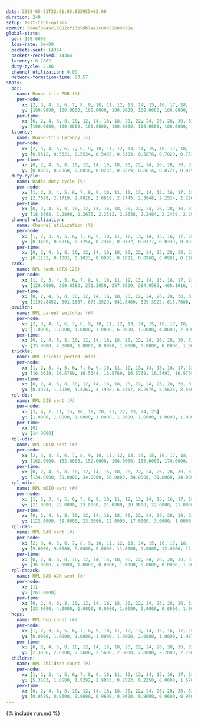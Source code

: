 ```yaml
---
date: 2018-05-23T22:01:05.852955+02:00
duration: 240
setup: test-tsch-optims
commit: 694e78949c15882cf13b5db7aa3c89652800d58e
global-stats:
  pdr: 100.0000
  loss-rate: 0e+00
  packets-sent: 14364
  packets-received: 14364
  latency: 0.7862
  duty-cycle: 2.36
  channel-utilization: 0.09
  network-formation-time: 83.57
stats:
  pdr:
    name: Round-trip PDR (%)
    per-node:
      x: [2, 3, 4, 5, 6, 7, 8, 9, 10, 11, 12, 13, 14, 15, 16, 17, 18, 19, 20, 21, 22, 23, 24, 25]
      y: [100.0000, 100.0000, 100.0000, 100.0000, 100.0000, 100.0000, 100.0000, 100.0000, 100.0000, 100.0000, 100.0000, 100.0000, 100.0000, 100.0000, 100.0000, 100.0000, 100.0000, 100.0000, 100.0000, 100.0000, 100.0000, 100.0000, 100.0000, 100.0000]
    per-time:
      x: [0, 2, 4, 6, 8, 10, 12, 14, 16, 18, 20, 22, 24, 26, 28, 30, 32, 34, 36, 38, 40, 42, 44, 46, 48, 50, 52, 54, 56, 58, 60, 62, 64, 66, 68, 70, 72, 74, 76, 78, 80, 82, 84, 86, 88, 90, 92, 94, 96, 98, 100, 102, 104, 106, 108, 110, 112, 114, 116, 118, 120, 122, 124, 126, 128, 130, 132, 134, 136, 138, 140, 142, 144, 146, 148, 150, 152, 154, 156, 158, 160, 162, 164, 166, 168, 170, 172, 174, 176, 178, 180, 182, 184, 186, 188, 190, 192, 194, 196, 198, 200, 202, 204, 206, 208, 210, 212, 214, 216, 218, 220, 222, 224, 226, 228, 230, 232, 234, 236, 238, 240]
      y: [100.0000, 100.0000, 100.0000, 100.0000, 100.0000, 100.0000, 100.0000, 100.0000, 100.0000, 100.0000, 100.0000, 100.0000, 100.0000, 100.0000, 100.0000, 100.0000, 100.0000, 100.0000, 100.0000, 100.0000, 100.0000, 100.0000, 100.0000, 100.0000, 100.0000, 100.0000, 100.0000, 100.0000, 100.0000, 100.0000, 100.0000, 100.0000, 100.0000, 100.0000, 100.0000, 100.0000, 100.0000, 100.0000, 100.0000, 100.0000, 100.0000, 100.0000, 100.0000, 100.0000, 100.0000, 100.0000, 100.0000, 100.0000, 100.0000, 100.0000, 100.0000, 100.0000, 100.0000, 100.0000, 100.0000, 100.0000, 100.0000, 100.0000, 100.0000, 100.0000, 100.0000, 100.0000, 100.0000, 100.0000, 100.0000, 100.0000, 100.0000, 100.0000, 100.0000, 100.0000, 100.0000, 100.0000, 100.0000, 100.0000, 100.0000, 100.0000, 100.0000, 100.0000, 100.0000, 100.0000, 100.0000, 100.0000, 100.0000, 100.0000, 100.0000, 100.0000, 100.0000, 100.0000, 100.0000, 100.0000, 100.0000, 100.0000, 100.0000, 100.0000, 100.0000, 100.0000, 100.0000, 100.0000, 100.0000, 100.0000, 100.0000, 100.0000, 100.0000, 100.0000, 100.0000, 100.0000, 100.0000, 100.0000, 100.0000, 100.0000, 100.0000, 100.0000, 100.0000, 100.0000, 100.0000, 100.0000, 100.0000, 100.0000, 100.0000, 100.0000, null]
  latency:
    name: Round-trip latency (s)
    per-node:
      x: [2, 3, 4, 5, 6, 7, 8, 9, 10, 11, 12, 13, 14, 15, 16, 17, 18, 19, 20, 21, 22, 23, 24, 25]
      y: [0.5312, 0.5621, 0.5534, 0.5435, 0.6303, 0.5876, 0.7029, 0.7517, 0.6188, 0.7889, 0.7173, 0.7118, 0.8521, 0.7358, 0.8902, 0.7985, 0.8816, 0.9031, 1.0000, 0.9108, 1.0284, 1.0406, 1.0529, 1.0674]
    per-time:
      x: [0, 2, 4, 6, 8, 10, 12, 14, 16, 18, 20, 22, 24, 26, 28, 30, 32, 34, 36, 38, 40, 42, 44, 46, 48, 50, 52, 54, 56, 58, 60, 62, 64, 66, 68, 70, 72, 74, 76, 78, 80, 82, 84, 86, 88, 90, 92, 94, 96, 98, 100, 102, 104, 106, 108, 110, 112, 114, 116, 118, 120, 122, 124, 126, 128, 130, 132, 134, 136, 138, 140, 142, 144, 146, 148, 150, 152, 154, 156, 158, 160, 162, 164, 166, 168, 170, 172, 174, 176, 178, 180, 182, 184, 186, 188, 190, 192, 194, 196, 198, 200, 202, 204, 206, 208, 210, 212, 214, 216, 218, 220, 222, 224, 226, 228, 230, 232, 234, 236, 238, 240]
      y: [0.8365, 0.8360, 0.8050, 0.8233, 0.8329, 0.8614, 0.8721, 0.8296, 0.8069, 0.8051, 0.8588, 0.8543, 0.8221, 0.8465, 0.8332, 0.8302, 0.8202, 0.8908, 0.8591, 0.8380, 0.8672, 0.7918, 0.8173, 0.7759, 0.7800, 0.7671, 0.7686, 0.7467, 0.7890, 0.7754, 0.7583, 0.7692, 0.7657, 0.7695, 0.7539, 0.7932, 0.7686, 0.7483, 0.7905, 0.7445, 0.7913, 0.7663, 0.7565, 0.7510, 0.7772, 0.7372, 0.7708, 0.7821, 0.7573, 0.7642, 0.7877, 0.7760, 0.7534, 0.8108, 0.8045, 0.7777, 0.8182, 0.8333, 0.8165, 0.8084, 0.8368, 0.8175, 0.7810, 0.7983, 0.7692, 0.7654, 0.7710, 0.7863, 0.7779, 0.7645, 0.7973, 0.7914, 0.7815, 0.7548, 0.7856, 0.7884, 0.7750, 0.7638, 0.7993, 0.7954, 0.7659, 0.8080, 0.7818, 0.7879, 0.7392, 0.7906, 0.7997, 0.7828, 0.7932, 0.7816, 0.7413, 0.7528, 0.7704, 0.7985, 0.7769, 0.7813, 0.7440, 0.7627, 0.7706, 0.7604, 0.7305, 0.7817, 0.7457, 0.7738, 0.7687, 0.7722, 0.7724, 0.7742, 0.7534, 0.7548, 0.7672, 0.7479, 0.7576, 0.7487, 0.7742, 0.7506, 0.7514, 0.7721, 0.7569, 0.7478, null]
  duty-cycle:
    name: Radio duty cycle (%)
    per-node:
      x: [1, 2, 3, 4, 5, 6, 7, 8, 9, 10, 11, 12, 13, 14, 15, 16, 17, 18, 19, 20, 21, 22, 23, 24, 25]
      y: [2.7829, 2.1719, 2.8826, 2.6819, 2.2745, 2.3648, 2.2524, 2.2265, 2.1589, 2.2371, 2.3054, 2.2729, 2.3889, 2.2827, 2.6119, 2.2257, 2.3576, 2.4527, 2.3131, 2.2623, 2.2940, 2.2531, 2.2888, 2.4984, 2.2819]
    per-time:
      x: [0, 2, 4, 6, 8, 10, 12, 14, 16, 18, 20, 22, 24, 26, 28, 30, 32, 34, 36, 38, 40, 42, 44, 46, 48, 50, 52, 54, 56, 58, 60, 62, 64, 66, 68, 70, 72, 74, 76, 78, 80, 82, 84, 86, 88, 90, 92, 94, 96, 98, 100, 102, 104, 106, 108, 110, 112, 114, 116, 118, 120, 122, 124, 126, 128, 130, 132, 134, 136, 138, 140, 142, 144, 146, 148, 150, 152, 154, 156, 158, 160, 162, 164, 166, 168, 170, 172, 174, 176, 178, 180, 182, 184, 186, 188, 190, 192, 194, 196, 198, 200, 202, 204, 206, 208, 210, 212, 214, 216, 218, 220, 222, 224, 226, 228, 230, 232, 234, 236, 238]
      y: [18.8068, 2.2898, 2.2670, 2.2512, 2.2638, 2.2484, 2.2459, 2.2938, 2.2507, 2.2145, 2.2544, 2.2314, 2.2687, 2.2304, 2.2999, 2.2498, 2.2488, 2.2415, 2.2871, 2.2614, 2.2318, 2.2497, 2.2192, 2.2351, 2.2071, 2.2073, 2.2113, 2.1845, 2.2230, 2.2308, 2.2088, 2.2128, 2.1978, 2.2087, 2.2079, 2.2045, 2.2204, 2.1956, 2.1858, 2.2188, 2.2013, 2.2206, 2.2116, 2.2105, 2.2036, 2.2046, 2.1961, 2.2174, 2.2292, 2.2145, 2.2168, 2.2244, 2.2259, 2.2284, 2.2393, 2.2373, 2.2258, 2.2639, 2.2691, 2.2465, 2.2474, 2.2788, 2.2520, 2.2397, 2.2132, 2.2102, 2.2063, 2.2242, 2.2111, 2.2110, 2.2012, 2.2269, 2.2379, 2.2160, 2.2149, 2.2209, 2.2521, 2.2045, 2.2297, 2.2365, 2.2273, 2.2256, 2.2395, 2.2308, 2.2238, 2.2150, 2.2348, 2.2374, 2.2317, 2.2200, 2.2340, 2.1927, 2.2047, 2.2206, 2.2282, 2.2390, 2.2175, 2.2012, 2.2027, 2.2038, 2.2182, 2.2112, 2.2269, 2.2165, 2.2195, 2.2111, 2.2374, 2.2274, 2.2095, 2.2175, 2.2219, 2.2010, 2.2117, 2.2133, 2.2214, 2.2287, 2.2064, 2.2259, 2.2292, 2.2187]
  channel-utilization:
    name: Channel utilization (%)
    per-node:
      x: [1, 2, 3, 4, 5, 6, 7, 8, 9, 10, 11, 12, 13, 14, 15, 16, 17, 18, 19, 20, 21, 22, 23, 24, 25]
      y: [0.3499, 0.0716, 0.3254, 0.2346, 0.0382, 0.0377, 0.0339, 0.0827, 0.0340, 0.0506, 0.0308, 0.1030, 0.0985, 0.0323, 0.2550, 0.0367, 0.0754, 0.1352, 0.0729, 0.0399, 0.0386, 0.0367, 0.0365, 0.0319, 0.0348]
    per-time:
      x: [0, 2, 4, 6, 8, 10, 12, 14, 16, 18, 20, 22, 24, 26, 28, 30, 32, 34, 36, 38, 40, 42, 44, 46, 48, 50, 52, 54, 56, 58, 60, 62, 64, 66, 68, 70, 72, 74, 76, 78, 80, 82, 84, 86, 88, 90, 92, 94, 96, 98, 100, 102, 104, 106, 108, 110, 112, 114, 116, 118, 120, 122, 124, 126, 128, 130, 132, 134, 136, 138, 140, 142, 144, 146, 148, 150, 152, 154, 156, 158, 160, 162, 164, 166, 168, 170, 172, 174, 176, 178, 180, 182, 184, 186, 188, 190, 192, 194, 196, 198, 200, 202, 204, 206, 208, 210, 212, 214, 216, 218, 220, 222, 224, 226, 228, 230, 232, 234, 236, 238]
      y: [0.1132, 0.1081, 0.1023, 0.0988, 0.1021, 0.0968, 0.0991, 0.1107, 0.0976, 0.0884, 0.0987, 0.0952, 0.1059, 0.0913, 0.1138, 0.0984, 0.0980, 0.0970, 0.1099, 0.1031, 0.0949, 0.0983, 0.0908, 0.0946, 0.0861, 0.0886, 0.0866, 0.0804, 0.0916, 0.0944, 0.0873, 0.0868, 0.0843, 0.0883, 0.0857, 0.0862, 0.0927, 0.0846, 0.0798, 0.0898, 0.0859, 0.0906, 0.0911, 0.0858, 0.0867, 0.0865, 0.0853, 0.0908, 0.0949, 0.0871, 0.0885, 0.0878, 0.0901, 0.0930, 0.0949, 0.0954, 0.0909, 0.1025, 0.1066, 0.0972, 0.0969, 0.1078, 0.1022, 0.0968, 0.0900, 0.0886, 0.0863, 0.0904, 0.0891, 0.0889, 0.0849, 0.0940, 0.0963, 0.0901, 0.0891, 0.0905, 0.1004, 0.0850, 0.0920, 0.0954, 0.0932, 0.0926, 0.0978, 0.0938, 0.0903, 0.0886, 0.0960, 0.0954, 0.0934, 0.0919, 0.0967, 0.0836, 0.0853, 0.0913, 0.0931, 0.0962, 0.0912, 0.0862, 0.0861, 0.0863, 0.0913, 0.0875, 0.0920, 0.0882, 0.0904, 0.0886, 0.0967, 0.0938, 0.0871, 0.0907, 0.0917, 0.0846, 0.0867, 0.0885, 0.0907, 0.0937, 0.0863, 0.0934, 0.0921, 0.0903]
  rank:
    name: RPL rank (ETX-128)
    per-node:
      x: [1, 2, 3, 4, 5, 6, 7, 8, 9, 10, 11, 12, 13, 14, 15, 16, 17, 18, 19, 20, 21, 22, 23, 24, 25]
      y: [128.0000, 260.6183, 271.3058, 257.0539, 284.9585, 400.1016, 370.1162, 410.6531, 528.0202, 399.1157, 544.9595, 414.1037, 424.9132, 549.1721, 473.7910, 603.3008, 575.6748, 627.6041, 623.1992, 745.4332, 716.0282, 799.7852, 822.6478, 814.7377, 828.9796]
    per-time:
      x: [0, 2, 4, 6, 8, 10, 12, 14, 16, 18, 20, 22, 24, 26, 28, 30, 32, 34, 36, 38, 40, 42, 44, 46, 48, 50, 52, 54, 56, 58, 60, 62, 64, 66, 68, 70, 72, 74, 76, 78, 80, 82, 84, 86, 88, 90, 92, 94, 96, 98, 100, 102, 104, 106, 108, 110, 112, 114, 116, 118, 120, 122, 124, 126, 128, 130, 132, 134, 136, 138, 140, 142, 144, 146, 148, 150, 152, 154, 156, 158, 160, 162, 164, 166, 168, 170, 172, 174, 176, 178, 180, 182, 184, 186, 188, 190, 192, 194, 196, 198, 200, 202, 204, 206, 208, 210, 212, 214, 216, 218, 220, 222, 224, 226, 228, 230, 232, 234, 236, 238, 240]
      y: [1192.8452, 801.1667, 675.3529, 641.8400, 629.3922, 613.7600, 633.1800, 612.9216, 573.0200, 550.5490, 544.3400, 549.3333, 533.3800, 525.9020, 527.8600, 528.7600, 518.9800, 521.6600, 522.4902, 520.9000, 513.3800, 517.5800, 509.4808, 512.2400, 495.8200, 499.9200, 500.5000, 497.4600, 498.5686, 496.8462, 492.0000, 492.6200, 491.3400, 486.2600, 495.0200, 495.4000, 502.5490, 505.6800, 502.5600, 491.5882, 494.8627, 486.3137, 488.3400, 503.0200, 507.4400, 505.6600, 512.6400, 518.5769, 527.2963, 523.9412, 517.1400, 513.9216, 502.9216, 489.1373, 475.7500, 472.3137, 489.6863, 506.0588, 519.4400, 515.2157, 515.3400, 524.0962, 517.2642, 496.1698, 490.5400, 488.1200, 489.3600, 510.9216, 528.5800, 520.7400, 518.2800, 520.5000, 519.8333, 500.5200, 500.3600, 500.9400, 507.5200, 509.2000, 510.8600, 506.7600, 503.1400, 506.5094, 499.4800, 503.5800, 497.2800, 484.4600, 496.7843, 498.6000, 495.1346, 473.6604, 473.4231, 462.4314, 461.6400, 462.8800, 468.6600, 477.4423, 466.5600, 464.7600, 463.0000, 468.7600, 467.6538, 468.1509, 470.3400, 470.2200, 476.8200, 476.5400, 482.2745, 476.4400, 476.8200, 471.4906, 478.0800, 475.0000, 470.3600, 470.7400, 469.7400, 482.2941, 474.7400, 472.4706, 476.7400, 476.9608, 469.6000]
  pswitch:
    name: RPL parent switches (#)
    per-node:
      x: [2, 3, 4, 5, 6, 7, 8, 9, 10, 11, 12, 13, 14, 15, 16, 17, 18, 19, 20, 21, 22, 23, 24, 25]
      y: [1.0000, 1.0000, 1.0000, 1.0000, 6.0000, 1.0000, 4.0000, 7.0000, 2.0000, 7.0000, 1.0000, 2.0000, 4.0000, 3.0000, 6.0000, 6.0000, 4.0000, 6.0000, 6.0000, 8.0000, 16.0000, 7.0000, 5.0000, 5.0000]
    per-time:
      x: [0, 2, 4, 6, 8, 10, 12, 14, 16, 18, 20, 22, 24, 26, 28, 30, 32, 34, 36, 38, 40, 42, 44, 46, 48, 50, 52, 54, 56, 58, 60, 62, 64, 66, 68, 70, 72, 74, 76, 78, 80, 82, 84, 86, 88, 90, 92, 94, 96, 98, 100, 102, 104, 106, 108, 110, 112, 114, 116, 118, 120, 122, 124, 126, 128, 130, 132, 134, 136, 138, 140, 142, 144, 146, 148, 150, 152, 154, 156, 158, 160, 162, 164, 166, 168, 170, 172, 174, 176, 178, 180, 182, 184, 186, 188, 190, 192, 194, 196, 198, 200, 202, 204, 206, 208, 210, 212, 214, 216, 218, 220, 222, 224, 226, 228, 230, 232, 234, 236, 238]
      y: [35.0000, 4.0000, 1.0000, 0.0000, 1.0000, 0.0000, 0.0000, 1.0000, 0.0000, 1.0000, 0.0000, 1.0000, 0.0000, 1.0000, 0.0000, 0.0000, 0.0000, 0.0000, 1.0000, 0.0000, 0.0000, 0.0000, 2.0000, 0.0000, 0.0000, 0.0000, 0.0000, 0.0000, 1.0000, 2.0000, 0.0000, 0.0000, 0.0000, 0.0000, 0.0000, 0.0000, 1.0000, 0.0000, 0.0000, 1.0000, 1.0000, 1.0000, 0.0000, 0.0000, 0.0000, 0.0000, 0.0000, 2.0000, 4.0000, 1.0000, 0.0000, 1.0000, 1.0000, 1.0000, 2.0000, 1.0000, 1.0000, 1.0000, 0.0000, 1.0000, 0.0000, 2.0000, 3.0000, 3.0000, 0.0000, 0.0000, 0.0000, 1.0000, 0.0000, 0.0000, 0.0000, 0.0000, 4.0000, 0.0000, 0.0000, 0.0000, 0.0000, 0.0000, 0.0000, 0.0000, 0.0000, 3.0000, 0.0000, 0.0000, 0.0000, 0.0000, 1.0000, 0.0000, 2.0000, 3.0000, 2.0000, 1.0000, 0.0000, 0.0000, 0.0000, 2.0000, 0.0000, 0.0000, 0.0000, 0.0000, 2.0000, 3.0000, 0.0000, 0.0000, 0.0000, 0.0000, 1.0000, 0.0000, 0.0000, 3.0000, 0.0000, 0.0000, 0.0000, 0.0000, 0.0000, 1.0000, 0.0000, 1.0000, 0.0000, 1.0000]
  trickle:
    name: RPL Trickle period (min)
    per-node:
      x: [1, 2, 3, 4, 5, 6, 7, 8, 9, 10, 11, 12, 13, 14, 15, 16, 17, 18, 19, 20, 21, 22, 23, 24, 25]
      y: [16.6639, 16.5769, 16.5344, 16.5769, 16.5769, 16.5497, 16.5769, 16.2065, 16.2599, 16.5434, 16.5484, 16.5395, 16.4624, 16.0642, 16.4727, 16.4722, 16.5497, 16.5097, 16.4714, 16.4758, 16.4446, 16.4453, 16.4072, 15.7889, 16.4673]
    per-time:
      x: [0, 2, 4, 6, 8, 10, 12, 14, 16, 18, 20, 22, 24, 26, 28, 30, 32, 34, 36, 38, 40, 42, 44, 46, 48, 50, 52, 54, 56, 58, 60, 62, 64, 66, 68, 70, 72, 74, 76, 78, 80, 82, 84, 86, 88, 90, 92, 94, 96, 98, 100, 102, 104, 106, 108, 110, 112, 114, 116, 118, 120, 122, 124, 126, 128, 130, 132, 134, 136, 138, 140, 142, 144, 146, 148, 150, 152, 154, 156, 158, 160, 162, 164, 166, 168, 170, 172, 174, 176, 178, 180, 182, 184, 186, 188, 190, 192, 194, 196, 198, 200, 202, 204, 206, 208, 210, 212, 214, 216, 218, 220, 222, 224, 226, 228, 230, 232, 234, 236, 238, 240]
      y: [0.3974, 1.7939, 3.4267, 4.1998, 6.1467, 8.2575, 8.5634, 8.5668, 9.6119, 16.2769, 17.1267, 17.1336, 17.3015, 17.4763, 16.8100, 16.8646, 16.9520, 16.9520, 17.1336, 17.1267, 17.1267, 17.1267, 17.3082, 17.4763, 17.4763, 17.4763, 17.4763, 17.4763, 17.4763, 17.4763, 17.4763, 17.4763, 17.4763, 17.4763, 17.4763, 17.4763, 17.4763, 17.4763, 17.4763, 17.4763, 17.4763, 17.4763, 17.4763, 17.4763, 17.4763, 17.4763, 17.4763, 17.4763, 17.4763, 17.4763, 17.4763, 17.4763, 17.4763, 17.4763, 17.4763, 17.4763, 17.4763, 17.4763, 17.4763, 17.4763, 17.4763, 17.4763, 17.4763, 17.4763, 17.4763, 17.4763, 17.4763, 17.4763, 17.4763, 17.4763, 17.4763, 17.4763, 17.4763, 17.4763, 17.4763, 17.4763, 17.4763, 17.4763, 17.4763, 17.4763, 17.4763, 17.4763, 17.4763, 17.4763, 17.4763, 17.4763, 17.4763, 17.4763, 17.4763, 17.4763, 17.4763, 17.4763, 17.4763, 17.4763, 17.4763, 17.4763, 17.4763, 17.4763, 17.4763, 17.4763, 17.4763, 17.4763, 17.4763, 17.4763, 17.4763, 17.4763, 17.4763, 17.4763, 17.4763, 17.4763, 17.4763, 17.4763, 17.4763, 17.4763, 17.4763, 17.4763, 17.4763, 17.4763, 17.4763, 17.4763, 17.4763]
  rpl-dis:
    name: RPL DIS sent (#)
    per-node:
      x: [3, 4, 7, 11, 15, 18, 19, 20, 21, 22, 23, 24, 25]
      y: [1.0000, 1.0000, 1.0000, 1.0000, 1.0000, 1.0000, 1.0000, 1.0000, 1.0000, 2.0000, 1.0000, 1.0000, 1.0000]
    per-time:
      x: [0]
      y: [14.0000]
  rpl-udio:
    name: RPL uDIO sent (#)
    per-node:
      x: [2, 3, 4, 5, 6, 7, 8, 9, 10, 11, 12, 13, 14, 15, 16, 17, 18, 19, 20, 21, 22, 23, 24, 25]
      y: [162.0000, 162.0000, 152.0000, 168.0000, 165.0000, 170.0000, 158.0000, 169.0000, 164.0000, 170.0000, 173.0000, 173.0000, 167.0000, 150.0000, 169.0000, 165.0000, 134.0000, 163.0000, 175.0000, 178.0000, 170.0000, 168.0000, 177.0000, 168.0000]
    per-time:
      x: [0, 2, 4, 6, 8, 10, 12, 14, 16, 18, 20, 22, 24, 26, 28, 30, 32, 34, 36, 38, 40, 42, 44, 46, 48, 50, 52, 54, 56, 58, 60, 62, 64, 66, 68, 70, 72, 74, 76, 78, 80, 82, 84, 86, 88, 90, 92, 94, 96, 98, 100, 102, 104, 106, 108, 110, 112, 114, 116, 118, 120, 122, 124, 126, 128, 130, 132, 134, 136, 138, 140, 142, 144, 146, 148, 150, 152, 154, 156, 158, 160, 162, 164, 166, 168, 170, 172, 174, 176, 178, 180, 182, 184, 186, 188, 190, 192, 194, 196, 198, 200, 202, 204, 206, 208, 210, 212, 214, 216, 218, 220, 222, 224, 226, 228, 230, 232, 234, 236, 238, 240]
      y: [134.0000, 39.0000, 34.0000, 36.0000, 34.0000, 31.0000, 34.0000, 27.0000, 33.0000, 34.0000, 31.0000, 35.0000, 31.0000, 32.0000, 34.0000, 31.0000, 35.0000, 30.0000, 33.0000, 28.0000, 31.0000, 34.0000, 31.0000, 32.0000, 32.0000, 34.0000, 27.0000, 37.0000, 35.0000, 31.0000, 39.0000, 31.0000, 32.0000, 33.0000, 31.0000, 31.0000, 33.0000, 32.0000, 32.0000, 33.0000, 28.0000, 33.0000, 33.0000, 32.0000, 30.0000, 32.0000, 36.0000, 35.0000, 33.0000, 31.0000, 31.0000, 28.0000, 31.0000, 33.0000, 32.0000, 34.0000, 30.0000, 36.0000, 30.0000, 30.0000, 30.0000, 33.0000, 36.0000, 31.0000, 25.0000, 31.0000, 31.0000, 38.0000, 32.0000, 29.0000, 33.0000, 29.0000, 37.0000, 27.0000, 31.0000, 31.0000, 32.0000, 35.0000, 36.0000, 31.0000, 35.0000, 27.0000, 30.0000, 31.0000, 32.0000, 29.0000, 31.0000, 32.0000, 30.0000, 31.0000, 36.0000, 34.0000, 30.0000, 36.0000, 36.0000, 34.0000, 30.0000, 33.0000, 31.0000, 35.0000, 33.0000, 33.0000, 29.0000, 30.0000, 30.0000, 30.0000, 33.0000, 34.0000, 31.0000, 36.0000, 26.0000, 29.0000, 33.0000, 28.0000, 34.0000, 36.0000, 33.0000, 29.0000, 29.0000, 33.0000, 15.0000]
  rpl-mdio:
    name: RPL mDIO sent (#)
    per-node:
      x: [1, 2, 3, 4, 5, 6, 7, 8, 9, 10, 11, 12, 13, 14, 15, 16, 17, 18, 19, 20, 21, 22, 23, 24, 25]
      y: [21.0000, 22.0000, 23.0000, 21.0000, 20.0000, 22.0000, 21.0000, 26.0000, 28.0000, 20.0000, 21.0000, 21.0000, 22.0000, 26.0000, 23.0000, 23.0000, 22.0000, 20.0000, 22.0000, 22.0000, 20.0000, 26.0000, 21.0000, 27.0000, 22.0000]
    per-time:
      x: [0, 2, 4, 6, 8, 10, 12, 14, 16, 18, 20, 22, 24, 26, 28, 30, 32, 34, 36, 38, 40, 42, 44, 46, 48, 50, 52, 54, 56, 58, 60, 62, 64, 66, 68, 70, 72, 74, 76, 78, 80, 82, 84, 86, 88, 90, 92, 94, 96, 98, 100, 102, 104, 106, 108, 110, 112, 114, 116, 118, 120, 122, 124, 126, 128, 130, 132, 134, 136, 138, 140, 142, 144, 146, 148, 150, 152, 154, 156, 158, 160, 162, 164, 166, 168, 170, 172, 174, 176, 178, 180, 182, 184, 186, 188, 190, 192, 194, 196, 198, 200, 202, 204, 206, 208, 210, 212, 214, 216, 218, 220, 222, 224, 226, 228, 230, 232, 234, 236, 238, 240]
      y: [122.0000, 39.0000, 23.0000, 12.0000, 17.0000, 3.0000, 1.0000, 14.0000, 7.0000, 3.0000, 1.0000, 0.0000, 0.0000, 5.0000, 10.0000, 5.0000, 5.0000, 5.0000, 0.0000, 0.0000, 0.0000, 2.0000, 3.0000, 10.0000, 4.0000, 5.0000, 1.0000, 1.0000, 0.0000, 0.0000, 2.0000, 8.0000, 3.0000, 6.0000, 4.0000, 3.0000, 0.0000, 0.0000, 0.0000, 0.0000, 6.0000, 6.0000, 4.0000, 6.0000, 1.0000, 0.0000, 1.0000, 1.0000, 2.0000, 7.0000, 0.0000, 11.0000, 3.0000, 0.0000, 1.0000, 1.0000, 1.0000, 7.0000, 4.0000, 2.0000, 7.0000, 2.0000, 0.0000, 1.0000, 1.0000, 2.0000, 4.0000, 5.0000, 6.0000, 4.0000, 2.0000, 1.0000, 0.0000, 0.0000, 3.0000, 5.0000, 5.0000, 6.0000, 5.0000, 1.0000, 0.0000, 1.0000, 0.0000, 3.0000, 7.0000, 6.0000, 6.0000, 1.0000, 1.0000, 0.0000, 1.0000, 0.0000, 3.0000, 3.0000, 4.0000, 6.0000, 7.0000, 0.0000, 1.0000, 1.0000, 2.0000, 5.0000, 5.0000, 5.0000, 6.0000, 0.0000, 0.0000, 1.0000, 1.0000, 1.0000, 7.0000, 4.0000, 6.0000, 4.0000, 1.0000, 2.0000, 0.0000, 0.0000, 6.0000, 2.0000, 5.0000]
  rpl-dao:
    name: RPL DAO sent (#)
    per-node:
      x: [2, 3, 4, 5, 6, 7, 8, 9, 10, 11, 12, 13, 14, 15, 16, 17, 18, 19, 20, 21, 22, 23, 24, 25]
      y: [9.0000, 9.0000, 9.0000, 9.0000, 11.0000, 9.0000, 12.0000, 12.0000, 9.0000, 12.0000, 9.0000, 10.0000, 10.0000, 10.0000, 12.0000, 11.0000, 10.0000, 13.0000, 13.0000, 15.0000, 17.0000, 12.0000, 10.0000, 12.0000]
    per-time:
      x: [0, 2, 4, 6, 8, 10, 12, 14, 16, 18, 20, 22, 24, 26, 28, 30, 32, 34, 36, 38, 40, 42, 44, 46, 48, 50, 52, 54, 56, 58, 60, 62, 64, 66, 68, 70, 72, 74, 76, 78, 80, 82, 84, 86, 88, 90, 92, 94, 96, 98, 100, 102, 104, 106, 108, 110, 112, 114, 116, 118, 120, 122, 124, 126, 128, 130, 132, 134, 136, 138, 140, 142, 144, 146, 148, 150, 152, 154, 156, 158, 160, 162, 164, 166, 168, 170, 172, 174, 176, 178, 180, 182, 184, 186, 188, 190, 192, 194, 196, 198, 200, 202, 204, 206, 208, 210, 212, 214, 216, 218, 220, 222, 224, 226, 228, 230, 232, 234, 236, 238, 240]
      y: [36.0000, 4.0000, 1.0000, 0.0000, 1.0000, 0.0000, 0.0000, 1.0000, 0.0000, 1.0000, 0.0000, 1.0000, 0.0000, 1.0000, 15.0000, 2.0000, 2.0000, 0.0000, 1.0000, 1.0000, 0.0000, 1.0000, 2.0000, 0.0000, 0.0000, 1.0000, 0.0000, 0.0000, 14.0000, 4.0000, 1.0000, 1.0000, 0.0000, 2.0000, 0.0000, 0.0000, 2.0000, 0.0000, 0.0000, 1.0000, 2.0000, 1.0000, 5.0000, 9.0000, 1.0000, 1.0000, 0.0000, 5.0000, 3.0000, 0.0000, 3.0000, 1.0000, 1.0000, 1.0000, 2.0000, 2.0000, 2.0000, 8.0000, 1.0000, 2.0000, 0.0000, 2.0000, 5.0000, 4.0000, 2.0000, 0.0000, 0.0000, 1.0000, 1.0000, 1.0000, 1.0000, 6.0000, 5.0000, 2.0000, 1.0000, 0.0000, 3.0000, 1.0000, 3.0000, 0.0000, 0.0000, 4.0000, 0.0000, 1.0000, 1.0000, 6.0000, 3.0000, 2.0000, 3.0000, 3.0000, 2.0000, 2.0000, 1.0000, 1.0000, 0.0000, 2.0000, 1.0000, 0.0000, 1.0000, 4.0000, 7.0000, 4.0000, 0.0000, 3.0000, 0.0000, 3.0000, 2.0000, 1.0000, 0.0000, 3.0000, 1.0000, 0.0000, 0.0000, 1.0000, 6.0000, 5.0000, 1.0000, 4.0000, 0.0000, 3.0000, 0.0000]
  rpl-daoack:
    name: RPL DAO-ACK sent (#)
    per-node:
      x: [1]
      y: [261.0000]
    per-time:
      x: [0, 2, 4, 6, 8, 10, 12, 14, 16, 18, 20, 22, 24, 26, 28, 30, 32, 34, 36, 38, 40, 42, 44, 46, 48, 50, 52, 54, 56, 58, 60, 62, 64, 66, 68, 70, 72, 74, 76, 78, 80, 82, 84, 86, 88, 90, 92, 94, 96, 98, 100, 102, 104, 106, 108, 110, 112, 114, 116, 118, 120, 122, 124, 126, 128, 130, 132, 134, 136, 138, 140, 142, 144, 146, 148, 150, 152, 154, 156, 158, 160, 162, 164, 166, 168, 170, 172, 174, 176, 178, 180, 182, 184, 186, 188, 190, 192, 194, 196, 198, 200, 202, 204, 206, 208, 210, 212, 214, 216, 218, 220, 222, 224, 226, 228, 230, 232, 234, 236, 238, 240]
      y: [33.0000, 4.0000, 1.0000, 0.0000, 1.0000, 0.0000, 0.0000, 1.0000, 0.0000, 1.0000, 0.0000, 1.0000, 0.0000, 1.0000, 15.0000, 2.0000, 2.0000, 0.0000, 1.0000, 1.0000, 0.0000, 1.0000, 2.0000, 0.0000, 0.0000, 1.0000, 0.0000, 0.0000, 14.0000, 4.0000, 1.0000, 1.0000, 0.0000, 2.0000, 0.0000, 0.0000, 2.0000, 0.0000, 0.0000, 1.0000, 2.0000, 1.0000, 5.0000, 9.0000, 1.0000, 1.0000, 0.0000, 4.0000, 3.0000, 1.0000, 2.0000, 1.0000, 1.0000, 1.0000, 2.0000, 2.0000, 2.0000, 8.0000, 1.0000, 2.0000, 0.0000, 2.0000, 5.0000, 4.0000, 2.0000, 0.0000, 0.0000, 1.0000, 1.0000, 1.0000, 1.0000, 6.0000, 5.0000, 3.0000, 0.0000, 0.0000, 3.0000, 1.0000, 3.0000, 0.0000, 0.0000, 4.0000, 0.0000, 1.0000, 1.0000, 6.0000, 3.0000, 2.0000, 3.0000, 3.0000, 2.0000, 2.0000, 1.0000, 1.0000, 0.0000, 2.0000, 1.0000, 0.0000, 1.0000, 4.0000, 7.0000, 4.0000, 0.0000, 3.0000, 0.0000, 3.0000, 2.0000, 1.0000, 0.0000, 3.0000, 1.0000, 0.0000, 0.0000, 2.0000, 5.0000, 5.0000, 1.0000, 4.0000, 0.0000, 3.0000, 0.0000]
  hops:
    name: RPL hop count (#)
    per-node:
      x: [1, 2, 3, 4, 5, 6, 7, 8, 9, 10, 11, 12, 13, 14, 15, 16, 17, 18, 19, 20, 21, 22, 23, 24, 25]
      y: [0.0000, 1.0000, 1.0000, 1.0000, 1.0000, 2.0000, 1.0000, 1.9875, 2.4208, 1.6542, 2.7667, 2.0000, 2.0000, 3.0167, 2.1792, 3.1750, 2.5875, 3.1458, 3.4417, 4.1583, 3.6318, 4.3250, 4.3000, 4.3640, 4.3458]
    per-time:
      x: [0, 2, 4, 6, 8, 10, 12, 14, 16, 18, 20, 22, 24, 26, 28, 30, 32, 34, 36, 38, 40, 42, 44, 46, 48, 50, 52, 54, 56, 58, 60, 62, 64, 66, 68, 70, 72, 74, 76, 78, 80, 82, 84, 86, 88, 90, 92, 94, 96, 98, 100, 102, 104, 106, 108, 110, 112, 114, 116, 118, 120, 122, 124, 126, 128, 130, 132, 134, 136, 138, 140, 142, 144, 146, 148, 150, 152, 154, 156, 158, 160, 162, 164, 166, 168, 170, 172, 174, 176, 178, 180, 182, 184, 186, 188, 190, 192, 194, 196, 198, 200, 202, 204, 206, 208, 210, 212, 214, 216, 218, 220, 222, 224, 226, 228, 230, 232, 234, 236, 238]
      y: [2.3836, 2.6000, 2.5600, 2.5600, 2.8000, 2.8000, 2.7800, 2.7600, 2.8000, 2.8400, 2.8400, 2.7600, 2.7600, 2.8000, 2.8000, 2.8000, 2.8000, 2.8000, 2.7600, 2.7600, 2.7600, 2.5400, 2.3200, 2.3200, 2.3200, 2.3200, 2.3200, 2.3200, 2.3600, 2.3200, 2.3200, 2.3200, 2.3200, 2.3200, 2.3200, 2.3200, 2.3600, 2.3600, 2.3600, 2.3600, 2.3600, 2.4000, 2.4000, 2.4000, 2.4000, 2.4000, 2.4000, 2.4400, 2.4800, 2.4600, 2.4400, 2.4400, 2.4600, 2.5400, 2.5600, 2.6000, 2.6600, 2.6800, 2.6800, 2.6800, 2.6800, 2.8000, 2.7200, 2.4000, 2.4000, 2.4000, 2.4000, 2.4000, 2.4000, 2.4000, 2.4000, 2.4000, 2.5000, 2.4800, 2.4800, 2.4800, 2.4800, 2.4800, 2.4800, 2.4800, 2.5200, 2.5600, 2.5600, 2.5600, 2.5600, 2.5600, 2.5600, 2.5600, 2.4600, 2.4000, 2.4133, 2.4400, 2.4400, 2.4400, 2.4400, 2.4400, 2.4400, 2.4400, 2.4400, 2.4400, 2.4400, 2.4400, 2.4400, 2.4400, 2.4400, 2.4400, 2.4400, 2.4400, 2.4400, 2.4400, 2.4400, 2.4400, 2.4400, 2.4400, 2.4400, 2.4400, 2.4400, 2.4200, 2.4000, 2.4000]
  children:
    name: RPL children count (#)
    per-node:
      x: [1, 2, 3, 4, 5, 6, 7, 8, 9, 10, 11, 12, 13, 14, 15, 16, 17, 18, 19, 20, 21, 22, 23, 24, 25]
      y: [5.3583, 1.0500, 1.9292, 2.9833, 0.2583, 0.2250, 0.0000, 1.5708, 0.0000, 0.6125, 0.0000, 0.6250, 0.6542, 0.0000, 3.0958, 0.1542, 0.6542, 3.0833, 1.1500, 0.2417, 0.1715, 0.0833, 0.0917, 0.0000, 0.0000]
    per-time:
      x: [0, 2, 4, 6, 8, 10, 12, 14, 16, 18, 20, 22, 24, 26, 28, 30, 32, 34, 36, 38, 40, 42, 44, 46, 48, 50, 52, 54, 56, 58, 60, 62, 64, 66, 68, 70, 72, 74, 76, 78, 80, 82, 84, 86, 88, 90, 92, 94, 96, 98, 100, 102, 104, 106, 108, 110, 112, 114, 116, 118, 120, 122, 124, 126, 128, 130, 132, 134, 136, 138, 140, 142, 144, 146, 148, 150, 152, 154, 156, 158, 160, 162, 164, 166, 168, 170, 172, 174, 176, 178, 180, 182, 184, 186, 188, 190, 192, 194, 196, 198, 200, 202, 204, 206, 208, 210, 212, 214, 216, 218, 220, 222, 224, 226, 228, 230, 232, 234, 236, 238]
      y: [0.9589, 0.9600, 0.9600, 0.9600, 0.9600, 0.9600, 0.9600, 0.9600, 0.9600, 0.9600, 0.9600, 0.9600, 0.9600, 0.9600, 0.9600, 0.9600, 0.9600, 0.9600, 0.9600, 0.9600, 0.9600, 0.9600, 0.9600, 0.9600, 0.9600, 0.9600, 0.9600, 0.9600, 0.9600, 0.9600, 0.9600, 0.9600, 0.9600, 0.9600, 0.9600, 0.9600, 0.9600, 0.9600, 0.9600, 0.9600, 0.9600, 0.9600, 0.9600, 0.9600, 0.9600, 0.9600, 0.9600, 0.9600, 0.9600, 0.9600, 0.9600, 0.9600, 0.9600, 0.9600, 0.9600, 0.9600, 0.9600, 0.9600, 0.9600, 0.9600, 0.9600, 0.9600, 0.9600, 0.9600, 0.9600, 0.9600, 0.9600, 0.9600, 0.9600, 0.9600, 0.9600, 0.9600, 0.9600, 0.9600, 0.9600, 0.9600, 0.9600, 0.9600, 0.9600, 0.9600, 0.9600, 0.9600, 0.9600, 0.9600, 0.9600, 0.9600, 0.9600, 0.9600, 0.9600, 0.9600, 0.9600, 0.9600, 0.9600, 0.9600, 0.9600, 0.9600, 0.9600, 0.9600, 0.9600, 0.9600, 0.9600, 0.9600, 0.9600, 0.9600, 0.9600, 0.9600, 0.9600, 0.9600, 0.9600, 0.9600, 0.9600, 0.9600, 0.9600, 0.9600, 0.9600, 0.9600, 0.9600, 0.9600, 0.9600, 0.9600]
---
```


{% include run.md %}
